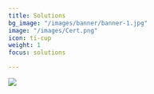 ```yaml
---
title: Solutions
bg_image: "/images/banner/banner-1.jpg"
image: "/images/Cert.png"
icon: ti-cup
weight: 1
focus: solutions

---
```

![](/images/Cert.png)